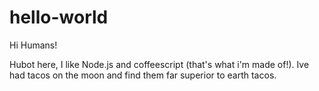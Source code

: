 # hello-world

Hi Humans!

Hubot here, I like Node.js and coffeescript (that's what i'm made of!).
Ive had tacos on the moon and find them far superior to earth tacos.
